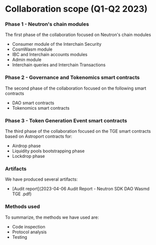 # Collaboration scope (Q1-Q2 2023)
### Phase 1 - Neutron's chain modules 
The first phase of the collaboration focused on Neutron's chain modules
* Consumer module of the Interchain Security
* CosmWasm module
* IBC and Interchain accounts modules
* Admin module
* Interchain queries and Interchain Transactions

### Phase 2 - Governance and Tokenomics smart contracts
The second phase of the collaboration focused on the following smart contracts
* DAO smart contracts
* Tokenomics smart contracts

### Phase 3 - Token Generation Event smart contracts
The third phase of the collaboration focused on the TGE smart contracts based on Astroport contracts for:
* Airdrop phase
* Liquidity pools bootstrapping phase
* Lockdrop phase

### Artifacts
We have produced several artifacts:
* [Audit report](2023-04-06 Audit Report - Neutron SDK DAO Wasmd TGE .pdf)


### Methods used
To summarize, the methods we have used are:
* Code inspection
* Protocol analysis
* Testing

